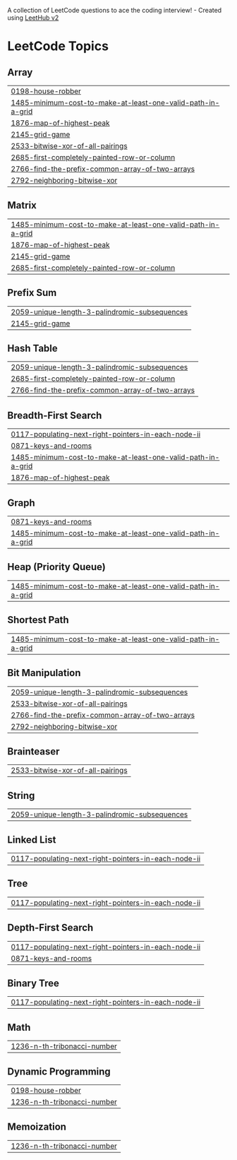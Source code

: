 A collection of LeetCode questions to ace the coding interview! - Created using [LeetHub v2](https://github.com/arunbhardwaj/LeetHub-2.0)
<!---LeetCode Topics Start-->
# LeetCode Topics
## Array
|  |
| ------- |
| [0198-house-robber](https://github.com/abdulrafayl226825/Leetcode/tree/master/0198-house-robber) |
| [1485-minimum-cost-to-make-at-least-one-valid-path-in-a-grid](https://github.com/abdulrafayl226825/Leetcode/tree/master/1485-minimum-cost-to-make-at-least-one-valid-path-in-a-grid) |
| [1876-map-of-highest-peak](https://github.com/abdulrafayl226825/Leetcode/tree/master/1876-map-of-highest-peak) |
| [2145-grid-game](https://github.com/abdulrafayl226825/Leetcode/tree/master/2145-grid-game) |
| [2533-bitwise-xor-of-all-pairings](https://github.com/abdulrafayl226825/Leetcode/tree/master/2533-bitwise-xor-of-all-pairings) |
| [2685-first-completely-painted-row-or-column](https://github.com/abdulrafayl226825/Leetcode/tree/master/2685-first-completely-painted-row-or-column) |
| [2766-find-the-prefix-common-array-of-two-arrays](https://github.com/abdulrafayl226825/Leetcode/tree/master/2766-find-the-prefix-common-array-of-two-arrays) |
| [2792-neighboring-bitwise-xor](https://github.com/abdulrafayl226825/Leetcode/tree/master/2792-neighboring-bitwise-xor) |
## Matrix
|  |
| ------- |
| [1485-minimum-cost-to-make-at-least-one-valid-path-in-a-grid](https://github.com/abdulrafayl226825/Leetcode/tree/master/1485-minimum-cost-to-make-at-least-one-valid-path-in-a-grid) |
| [1876-map-of-highest-peak](https://github.com/abdulrafayl226825/Leetcode/tree/master/1876-map-of-highest-peak) |
| [2145-grid-game](https://github.com/abdulrafayl226825/Leetcode/tree/master/2145-grid-game) |
| [2685-first-completely-painted-row-or-column](https://github.com/abdulrafayl226825/Leetcode/tree/master/2685-first-completely-painted-row-or-column) |
## Prefix Sum
|  |
| ------- |
| [2059-unique-length-3-palindromic-subsequences](https://github.com/abdulrafayl226825/Leetcode/tree/master/2059-unique-length-3-palindromic-subsequences) |
| [2145-grid-game](https://github.com/abdulrafayl226825/Leetcode/tree/master/2145-grid-game) |
## Hash Table
|  |
| ------- |
| [2059-unique-length-3-palindromic-subsequences](https://github.com/abdulrafayl226825/Leetcode/tree/master/2059-unique-length-3-palindromic-subsequences) |
| [2685-first-completely-painted-row-or-column](https://github.com/abdulrafayl226825/Leetcode/tree/master/2685-first-completely-painted-row-or-column) |
| [2766-find-the-prefix-common-array-of-two-arrays](https://github.com/abdulrafayl226825/Leetcode/tree/master/2766-find-the-prefix-common-array-of-two-arrays) |
## Breadth-First Search
|  |
| ------- |
| [0117-populating-next-right-pointers-in-each-node-ii](https://github.com/abdulrafayl226825/Leetcode/tree/master/0117-populating-next-right-pointers-in-each-node-ii) |
| [0871-keys-and-rooms](https://github.com/abdulrafayl226825/Leetcode/tree/master/0871-keys-and-rooms) |
| [1485-minimum-cost-to-make-at-least-one-valid-path-in-a-grid](https://github.com/abdulrafayl226825/Leetcode/tree/master/1485-minimum-cost-to-make-at-least-one-valid-path-in-a-grid) |
| [1876-map-of-highest-peak](https://github.com/abdulrafayl226825/Leetcode/tree/master/1876-map-of-highest-peak) |
## Graph
|  |
| ------- |
| [0871-keys-and-rooms](https://github.com/abdulrafayl226825/Leetcode/tree/master/0871-keys-and-rooms) |
| [1485-minimum-cost-to-make-at-least-one-valid-path-in-a-grid](https://github.com/abdulrafayl226825/Leetcode/tree/master/1485-minimum-cost-to-make-at-least-one-valid-path-in-a-grid) |
## Heap (Priority Queue)
|  |
| ------- |
| [1485-minimum-cost-to-make-at-least-one-valid-path-in-a-grid](https://github.com/abdulrafayl226825/Leetcode/tree/master/1485-minimum-cost-to-make-at-least-one-valid-path-in-a-grid) |
## Shortest Path
|  |
| ------- |
| [1485-minimum-cost-to-make-at-least-one-valid-path-in-a-grid](https://github.com/abdulrafayl226825/Leetcode/tree/master/1485-minimum-cost-to-make-at-least-one-valid-path-in-a-grid) |
## Bit Manipulation
|  |
| ------- |
| [2059-unique-length-3-palindromic-subsequences](https://github.com/abdulrafayl226825/Leetcode/tree/master/2059-unique-length-3-palindromic-subsequences) |
| [2533-bitwise-xor-of-all-pairings](https://github.com/abdulrafayl226825/Leetcode/tree/master/2533-bitwise-xor-of-all-pairings) |
| [2766-find-the-prefix-common-array-of-two-arrays](https://github.com/abdulrafayl226825/Leetcode/tree/master/2766-find-the-prefix-common-array-of-two-arrays) |
| [2792-neighboring-bitwise-xor](https://github.com/abdulrafayl226825/Leetcode/tree/master/2792-neighboring-bitwise-xor) |
## Brainteaser
|  |
| ------- |
| [2533-bitwise-xor-of-all-pairings](https://github.com/abdulrafayl226825/Leetcode/tree/master/2533-bitwise-xor-of-all-pairings) |
## String
|  |
| ------- |
| [2059-unique-length-3-palindromic-subsequences](https://github.com/abdulrafayl226825/Leetcode/tree/master/2059-unique-length-3-palindromic-subsequences) |
## Linked List
|  |
| ------- |
| [0117-populating-next-right-pointers-in-each-node-ii](https://github.com/abdulrafayl226825/Leetcode/tree/master/0117-populating-next-right-pointers-in-each-node-ii) |
## Tree
|  |
| ------- |
| [0117-populating-next-right-pointers-in-each-node-ii](https://github.com/abdulrafayl226825/Leetcode/tree/master/0117-populating-next-right-pointers-in-each-node-ii) |
## Depth-First Search
|  |
| ------- |
| [0117-populating-next-right-pointers-in-each-node-ii](https://github.com/abdulrafayl226825/Leetcode/tree/master/0117-populating-next-right-pointers-in-each-node-ii) |
| [0871-keys-and-rooms](https://github.com/abdulrafayl226825/Leetcode/tree/master/0871-keys-and-rooms) |
## Binary Tree
|  |
| ------- |
| [0117-populating-next-right-pointers-in-each-node-ii](https://github.com/abdulrafayl226825/Leetcode/tree/master/0117-populating-next-right-pointers-in-each-node-ii) |
## Math
|  |
| ------- |
| [1236-n-th-tribonacci-number](https://github.com/abdulrafayl226825/Leetcode/tree/master/1236-n-th-tribonacci-number) |
## Dynamic Programming
|  |
| ------- |
| [0198-house-robber](https://github.com/abdulrafayl226825/Leetcode/tree/master/0198-house-robber) |
| [1236-n-th-tribonacci-number](https://github.com/abdulrafayl226825/Leetcode/tree/master/1236-n-th-tribonacci-number) |
## Memoization
|  |
| ------- |
| [1236-n-th-tribonacci-number](https://github.com/abdulrafayl226825/Leetcode/tree/master/1236-n-th-tribonacci-number) |
<!---LeetCode Topics End-->